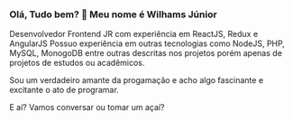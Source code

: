 ### Olá, Tudo bem? 👋 Meu nome é Wilhams Júnior 
Desenvolvedor Frontend JR com experiência em ReactJS, Redux e AngularJS
Possuo experiência em outras tecnologias como NodeJS, PHP, MySQL, MonogoDB entre outras descritas nos
projetos porém apenas de projetos de estudos ou acadêmicos.

Sou um verdadeiro amante da progamação e acho algo fascinante e excitante o ato de programar.

E aí? Vamos conversar ou tomar um açaí?

<!--
**wilhamsJW/wilhamsJW** is a ✨ _special_ ✨ repository because its `README.md` (this file) appears on your GitHub profile.

Here are some ideas to get you started:

- 🔭 I’m currently working on ...
- 🌱 I’m currently learning ...
- 👯 I’m looking to collaborate on ...
- 🤔 I’m looking for help with ...
- 💬 Ask me about ...
- 📫 How to reach me: ...
- 😄 Pronouns: ...
- ⚡ Fun fact: ...
-->

